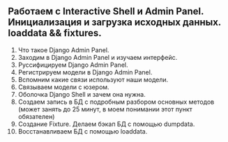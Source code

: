 ## Работаем с Interactive Shell и Admin Panel. Инициализация и загрузка исходных данных. loaddata && fixtures.

1) Что такое Django Admin Panel.
2) Заходим в Django Admin Panel и изучаем интерфейс.
3) Руссифицируем Django Admin Panel.
4) Регистрируем модели в Django Admin Panel.
5) Вспомним какие связи используют наши модели.
6) Связываем модели с юзером.
7) Оболочка Django Shell и зачем она нужна.
8) Создаем запись в БД с подробным разбором основных методов (может занять до 25
минут,
в моем понимании этот пункт обязателен)
9) Создание Fixture. Делаем бэкап БД с помощью dumpdata.
10) Восстанавливаем БД с помощью loaddata.

